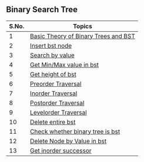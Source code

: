 ## Binary Search Tree

| S.No. | Topics |
| ----- | ---- |
| 1 | [Basic Theory of Binary Trees and BST](00-theory.cpp) |
| 2 | [Insert bst node](01-implementation.cpp) |
| 3 | [Search by value](01-implementation.cpp) |
| 4 | [Get Min/Max value in bst](01-implementation.cpp) |
| 5 | [Get height of bst](01-implementation.cpp) |
| 6 | [Preorder Traversal](01-implementation.cpp) |
| 7 | [Inorder Traversal](01-implementation.cpp) |
| 8 | [Postorder Traversal](01-implementation.cpp) |
| 9 | [Levelorder Traversal](01-implementation.cpp) |
|10 | [Delete entire bst](01-implementation.cpp) |
|11 | [Check whether binary tree is bst](02-is-it-bst.cpp) |
|12 | [Delete Node by Value in bst](03-delete-bstnode.cpp) |
|13 | [Get inorder successor](04-inorder-successor.cpp) |